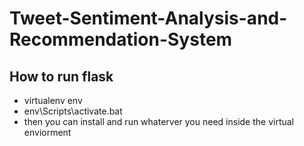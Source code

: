 # Tweet-Sentiment-Analysis-and-Recommendation-System
## How to run flask 
* virtualenv env
* env\Scripts\activate.bat
* then you can install and run whaterver you need inside the virtual enviorment 
